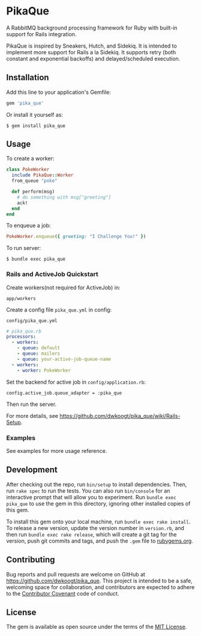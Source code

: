 # PikaQue

A RabbitMQ background processing framework for Ruby with built-in support for Rails integration.

PikaQue is inspired by Sneakers, Hutch, and Sidekiq. It is intended to implement more support for Rails a la Sidekiq.
It supports retry (both constant and exponential backoffs) and delayed/scheduled execution.

## Installation

Add this line to your application's Gemfile:

```ruby
gem 'pika_que'
```

Or install it yourself as:

    $ gem install pika_que

## Usage

To create a worker:

```ruby
class PokeWorker
  include PikaQue::Worker
  from_queue "poke"

  def perform(msg)
    # do something with msg["greeting"]
    ack!
  end
end
```

To enqueue a job:

```ruby
PokeWorker.enqueue({ greeting: "I Challenge You!" })
```

To run server:

    $ bundle exec pika_que
    

### Rails and ActiveJob Quickstart

Create workers(not required for ActiveJob) in:

    app/workers
    
Create a config file `pika_que.yml` in config:

    config/pika_que.yml
    
```yml
# pika_que.rb
processors:
  - workers:
    - queue: default
    - queue: mailers
    - queue: your-active-job-queue-name
  - workers:
    - worker: PokeWorker

```

Set the backend for active job in `config/application.rb`:

    config.active_job.queue_adapter = :pika_que

Then run the server.

For more details, see https://github.com/dwkoogt/pika_que/wiki/Rails-Setup.

### Examples

See examples for more usage reference.

## Development

After checking out the repo, run `bin/setup` to install dependencies. Then, run `rake spec` to run the tests. You can also run `bin/console` for an interactive prompt that will allow you to experiment. Run `bundle exec pika_que` to use the gem in this directory, ignoring other installed copies of this gem.

To install this gem onto your local machine, run `bundle exec rake install`. To release a new version, update the version number in `version.rb`, and then run `bundle exec rake release`, which will create a git tag for the version, push git commits and tags, and push the `.gem` file to [rubygems.org](https://rubygems.org).

## Contributing

Bug reports and pull requests are welcome on GitHub at https://github.com/dwkoogt/pika_que. This project is intended to be a safe, welcoming space for collaboration, and contributors are expected to adhere to the [Contributor Covenant](http://contributor-covenant.org) code of conduct.


## License

The gem is available as open source under the terms of the [MIT License](http://opensource.org/licenses/MIT).

